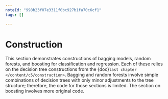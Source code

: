 ```yaml
---
noteId: "998b23f07e3311f0bc927b1fa70c6cf1"
tags: []

---
```


# Construction

This section demonstrates constructions of bagging models, random forests, and boosting for classification and regression. Each of these relies on the decision tree constructions from the {doc}`last chapter </content/c5/construction>`. Bagging and random forests involve simple combinations of decision trees with only minor adjustments to the tree structure; therefore, the code for those sections is limited. The section on boosting involves more original code.

